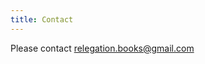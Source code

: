 ```yaml
---
title: Contact
---
```



Please contact [relegation.books@gmail.com](mailto:relegation.books@gmail.com)
